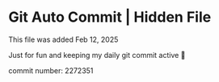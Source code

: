 # Git Auto Commit | Hidden File

This file was added Feb 12, 2025

Just for fun and keeping my daily git commit active 🤪

commit number: 2272351

